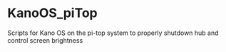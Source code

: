 # KanoOS_piTop
Scripts for Kano OS on the pi-top system to properly shutdown hub and control screen brightness
